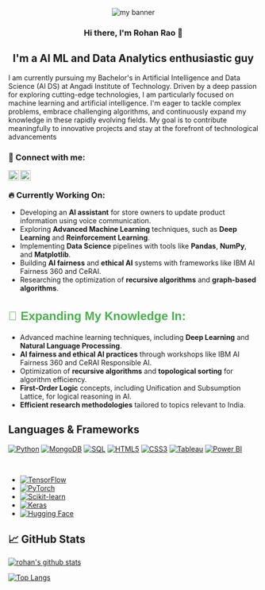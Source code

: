 
<p align="center">
  <a  target="_blank" rel="noreferrer"><img src="https://github.com/rohanprao/rohanprao/blob/main/Purple%20Modern%20Gaming%20Youtube%20Banner.png?raw=true" alt="my banner"></a>
</p>

<h3 align="center">
Hi there, I'm Rohan Rao 👋
</h3>

<h2 align="center">
I'm a AI ML and Data Analytics enthusiastic guy
</h2> 
I am currently pursuing my Bachelor's in Artificial Intelligence and Data Science (AI DS) at Angadi Institute of Technology. Driven by a deep passion for exploring cutting-edge technologies, I am particularly focused on machine learning and artificial intelligence. I'm eager to tackle complex problems, embrace challenging algorithms, and continuously expand my knowledge in these rapidly evolving fields. My goal is to contribute meaningfully to innovative projects and stay at the forefront of technological advancements

### 🤝 Connect with me:

<a href="https://www.linkedin.com/in/rohan-rao-5403a9240">
  <img align="left" src="https://raw.githubusercontent.com/yushi1007/yushi1007/main/images/linkedin.svg" alt="rohan-rao | LinkedIn" width="21px"/>
</a>

<a href="https://instagram.com/yushi.95"><img align="left" src="https://raw.githubusercontent.com/yushi1007/yushi1007/main/images/instagram.svg" alt="Yu Shi | Instagram" width="21px"/></a>
</br>
 

### 🔥 Currently Working On:
- Developing an **AI assistant** for store owners to update product information using voice communication.
- Exploring **Advanced Machine Learning** techniques, such as **Deep Learning** and **Reinforcement Learning**.
- Implementing **Data Science** pipelines with tools like **Pandas**, **NumPy**, and **Matplotlib**.
- Building **AI fairness** and **ethical AI** systems with frameworks like IBM AI Fairness 360 and CeRAI.
- Researching the optimization of **recursive algorithms** and **graph-based algorithms**.

<h2 style="font-family: 'Arial', sans-serif; font-size: 24px; color: #4CAF50;"> 🚀 Expanding My Knowledge In:</h2>
<ul>
  <li>Advanced machine learning techniques, including <strong>Deep Learning</strong> and <strong>Natural Language Processing</strong>.</li>
  <li><strong>AI fairness and ethical AI practices</strong> through workshops like IBM AI Fairness 360 and CeRAI Responsible AI.</li>
  <li>Optimization of <strong>recursive algorithms</strong> and <strong>topological sorting</strong> for algorithm efficiency.</li>
  <li><strong>First-Order Logic</strong> concepts, including Unification and Subsumption Lattice, for logical reasoning in AI.</li>
  <li><strong>Efficient research methodologies</strong> tailored to topics relevant to India.</li>
</ul>


## Languages & Frameworks

[![Python](https://img.shields.io/badge/Code-Python-informational?style=flat&logo=Python&color=3776AB)](https://www.python.org)
[![MongoDB](https://img.shields.io/badge/Database-MongoDB-informational?style=flat&logo=MongoDB&color=47A248)](https://www.mongodb.com)
[![SQL](https://img.shields.io/badge/Database-SQL-informational?style=flat&logo=MySQL&color=4479A1)](https://www.mysql.com)
[![HTML5](https://img.shields.io/badge/Code-HTML5-informational?style=flat&logo=HTML5&color=E34F26)](https://developer.mozilla.org/en-US/docs/Web/HTML)
[![CSS3](https://img.shields.io/badge/Code-CSS3-informational?style=flat&logo=CSS3&color=1572B6)](https://developer.mozilla.org/en-US/docs/Web/CSS)
[![Tableau](https://img.shields.io/badge/Tools-Tableau-informational?style=flat&logo=Tableau&color=E97627)](https://www.tableau.com)
[![Power BI](https://img.shields.io/badge/Tools-Power%20BI-informational?style=flat&logo=Power-BI&color=F2C811)](https://powerbi.microsoft.com)


</br>

- [![TensorFlow](https://img.shields.io/badge/Framework-TensorFlow-informational?style=flat&logo=TensorFlow&color=FF6F00)](https://www.tensorflow.org)
- [![PyTorch](https://img.shields.io/badge/Framework-PyTorch-informational?style=flat&logo=PyTorch&color=EE4C2C)](https://pytorch.org)
- [![Scikit-learn](https://img.shields.io/badge/Framework-Scikit--learn-informational?style=flat&logo=scikit-learn&color=F7931E)](https://scikit-learn.org)
- [![Keras](https://img.shields.io/badge/Framework-Keras-informational?style=flat&logo=Keras&color=D00000)](https://keras.io)
- [![Hugging Face](https://img.shields.io/badge/Framework-Hugging%20Face-informational?style=flat&logo=huggingface&color=FF3C00)](https://huggingface.com)


## 📈 GitHub Stats 

[![rohan's github stats](https://github-readme-stats.vercel.app/api?username=rohanprao)](https://github.com/rohanprao)

[![Top Langs](https://github-readme-stats.vercel.app/api/top-langs/?username=yushi1007&layout=compact)](https://github.com/yushi1007)


